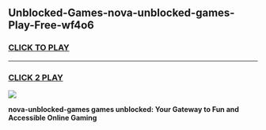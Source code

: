 
## Unblocked-Games-nova-unblocked-games-Play-Free-wf4o6
<h3>
<a href="https://premium76.site?title=nova-unblocked-games&ref=21A">CLICK TO PLAY</a></h3>
<hr>

<h3>
<a href="https://premium76.site?title=nova-unblocked-games&ref=21A">CLICK 2 PLAY</a>
  
</h3>

<a href="https://premium76.site?title=nova-unblocked-games&ref=21A"><img src="https://clearcache.store/games.png"></a>


**nova-unblocked-games games unblocked: Your Gateway to Fun and Accessible Online Gaming**
